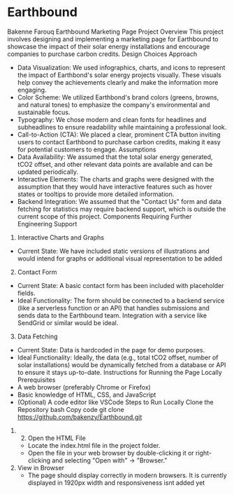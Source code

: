 # Earthbound
Bakenne Farouq
Earthbound Marketing Page
Project Overview
This project involves designing and implementing a marketing page for Earthbound to showcase the impact of their solar energy installations and encourage companies to purchase carbon credits.
Design Choices
Approach
* Data Visualization: We used infographics, charts, and icons to represent the impact of Earthbond's solar energy projects visually. These visuals help convey the achievements clearly and make the information more engaging.
* Color Scheme: We utilized Earthbond's brand colors (greens, browns, and natural tones) to emphasize the company's environmental and sustainable focus.
* Typography: We chose modern and clean fonts for headlines and subheadlines to ensure readability while maintaining a professional look.
* Call-to-Action (CTA): We placed a clear, prominent CTA button inviting users to contact Earthbond to purchase carbon credits, making it easy for potential customers to engage.
Assumptions
* Data Availability: We assumed that the total solar energy generated, tCO2 offset, and other relevant data points are available and can be updated periodically.
* Interactive Elements: The charts and graphs were designed with the assumption that they would have interactive features such as hover states or tooltips to provide more detailed information.
* Backend Integration: We assumed that the "Contact Us" form and data fetching for statistics may require backend support, which is outside the current scope of this project.
Components Requiring Further Engineering Support
1. Interactive Charts and Graphs
* Current State: We have included static versions of illustrations and would intend for graphs or additional visual representation to be added
2. Contact Form
* Current State: A basic contact form has been included with placeholder fields.
* Ideal Functionality: The form should be connected to a backend service (like a serverless function or an API) that handles submissions and sends data to the Earthbound team. Integration with a service like SendGrid or similar would be ideal.
3. Data Fetching
* Current State: Data is hardcoded in the page for demo purposes.
* Ideal Functionality: Ideally, the data (e.g., total tCO2 offset, number of solar installations) would be dynamically fetched from a database or API to ensure it stays up-to-date.
Instructions for Running the Page Locally
Prerequisites
* A web browser (preferably Chrome or Firefox)
* Basic knowledge of HTML, CSS, and JavaScript
* (Optional) A code editor like VSCode
Steps to Run Locally
Clone the Repository
bash
Copy code
git clone https://github.com/bakenzy/Earthbound.git
1. 2. Open the HTML File
   * Locate the index.html file in the project folder.
   * Open the file in your web browser by double-clicking it or right-clicking and selecting "Open with" -> "Browser."
3. View in Browser
   * The page should display correctly in modern browsers. It is currently displayed in 1920px width and responsiveness isnt added yet
